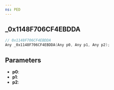 ```yaml
---
ns: PED
---
```

## _0x1148F706CF4EBDDA

```c
// 0x1148F706CF4EBDDA
Any _0x1148F706CF4EBDDA(Any p0, Any p1, Any p2);
```

## Parameters
* **p0**:
* **p1**:
* **p2**:
